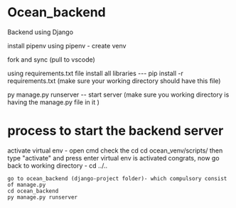 # Ocean_backend
Backend using Django

install pipenv 
using pipenv - create venv

fork and sync (pull to vscode)

using requirements.txt file install all libraries --- pip install -r requirements.txt (make sure your working directory should have this file)

py manage.py runserver -- start server (make sure you working directory is having the manage.py file in it )

# process to start the backend server 
activate virtual env -
open cmd 
    check the cd
    cd ocean_venv/scripts/
    then type "activate" and press enter
    virtual env is activated congrats,
    now go back to working directory - cd ../..

    go to ocean_backend (django-project folder)- which compulsory consist of manage.py
    cd ocean_backend 
    py manage.py runserver
